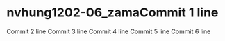 # nvhung1202-06_zamaCommit 1 line
Commit 2 line
Commit 3 line
Commit 4 line
Commit 5 line
Commit 6 line
